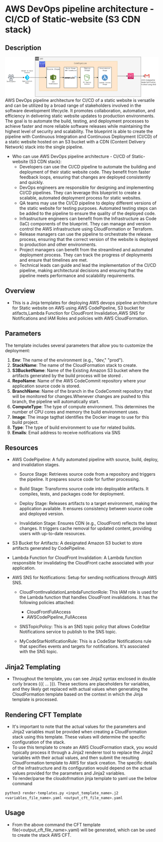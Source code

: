 # AWS DevOps pipeline architecture - CI/CD of Static-website (S3 CDN stack)

## Description
![Image](./aws-cicd-sw.png)
AWS DevOps pipeline architecture for CI/CD of a static website is versatile and can be utilized by a broad range of stakeholders involved in the software development lifecycle. It promotes collaboration, automation, and efficiency in delivering static website updates to production environments.
The goal is to automate the build, testing, and deployment processes to achieve faster and more reliable software releases while maintaining the highest level of security and scalability. The blueprint is able to create the pipeline with Continuous Integration and Continuous Deployment (CI/CD) of a static website hosted on an S3 bucket with a CDN (Content Delivery Network) stack into the single pipeline.
- Who can use AWS DevOps pipeline architecture - CI/CD of Static-website (S3 CDN stack):
    - Developers can use the CI/CD pipeline to automate the building and deployment of their static website code. They benefit from faster feedback loops, ensuring that changes are deployed consistently and quickly.
    - DevOps engineers are responsible for designing and implementing CI/CD pipelines. They can leverage this blueprint to create a scalable, automated deployment process for static websites.
    - QA teams may use the CI/CD pipeline to deploy different versions of the static website for testing purposes. Automated testing steps can be added to the pipeline to ensure the quality of the deployed code.
    - Infrastructure engineers can benefit from the Infrastructure as Code (IaC) components of the blueprint. They can manage and version control the AWS infrastructure using CloudFormation or Terraform.
    - Release managers can use the pipeline to orchestrate the release process, ensuring that the correct version of the website is deployed to production and other environments.
    - Project managers can benefit from the streamlined and automated deployment process. They can track the progress of deployments and ensure that timelines are met.
    - Technical leads can guide and lead the implementation of the CI/CD pipeline, making architectural decisions and ensuring that the pipeline meets performance and scalability requirements.


## Overview
-  This is a Jinja templates for deploying AWS devops pipeline architecture for Static website on AWS using AWS CodePipeline, S3 bucket for atifacts,Lambda Function for CloudFront Invalidation,AWS SNS for Notifications and IAM Roles and policies  with AWS CloudFormation.
## Parameters 
The template includes several parameters that allow you to customize the deployment:
1. **Env**: The name of the environment (e.g., "dev," "prod").
2. **StackName**: The name of the CloudFormation stack to create.
3. **S3BucketName**: Name of the Existing Amazon S3 bucket where the artifacts generated by the build process will be stored .
4. **RepoName**: Name of the AWS CodeCommit repository where your application source code is stored.
5. **BranchName**: Name of the branch in the CodeCommit repository that will be monitored for changes.Whenever changes are pushed to this branch, the pipeline will automatically start.
6. **ComputeType**: The type of compute environment. This determines the number of CPU cores and memory the build environment uses.
7. **Image**: The image tagthat identifies the Docker image to use for this build project.
8. **Type**: The type of build environment to use for related builds.
9. **Emails**: Email address to receive notifications via SNS

## Resources
- AWS CodePipeline: A fully automated pipeline with source, build, deploy, and invalidation stages.
  
  -  Source Stage: Retrieves source code from a repository and triggers the pipeline. It prepares source code for    further processing.
  
  -  Build Stage: Transforms source code into deployable artifacts. It compiles, tests, and packages code for deployment.
  
  - Deploy Stage: Releases artifacts to a target environment, making the application available. It ensures consistency between source code and deployed version.

  -   Invalidation Stage: Ensures CDN (e.g., CloudFront) reflects the latest changes. It triggers cache removal for updated content, providing users with up-to-date resources.
- S3 Bucket for Artifacts: A designated Amazon S3 bucket to store artifacts generated by CodePipeline.
- Lambda Function for CloudFront Invalidation: A Lambda function responsible for invalidating the CloudFront cache associated with your application.
- AWS SNS for Notifications: Setup for sending notifications through AWS SNS.
  - CloudFrontInvalidationLambdaFunctionRole: This IAM role is used for the Lambda function that handles CloudFront invalidations. It has the following policies attached:
    - CloudFrontFullAccess
    - AWSCodePipeline_FullAccess

  - SNSTopicPolicy: This is an SNS topic policy that allows CodeStar Notifications service to publish to the SNS topic.

  - MyCodeStarNotificationRule: This is a CodeStar Notifications rule that specifies events and targets for notifications. It's associated with the SNS topic.

## Jinja2 Templating
- Throughout the template, you can see Jinja2 syntax enclosed in double curly braces ({{ ... }}). These sections are placeholders for variables, and they likely get replaced with actual values when generating the CloudFormation template based on the context in which the Jinja template is processed.
## Rendering CFT Template
- It's important to note that the actual values for the parameters and Jinja2 variables must be provided when creating a CloudFormation stack using this template. These values will determine the specific configuration of the stack.
- To use this template to create an AWS CloudFormation stack, you would typically process it through a Jinja2 renderer tool to replace the Jinja2 variables with their actual values, and then submit the resulting CloudFormation template to AWS for stack creation. The specific details of the infrastructure and its configuration would depend on the actual values provided for the parameters and Jinja2 variables.
- To render/parse the cloudofrmation jinja template to yaml use the below command
```
python3 render-templates.py <input_template_name>.j2 <variables_file_name>.yaml <output_cft_file_name>.yaml
```
## Usage
- From the above command the CFT template file(<output_cft_file_name>.yaml) will be generated, which can be used to create the stack AWS CFT.
